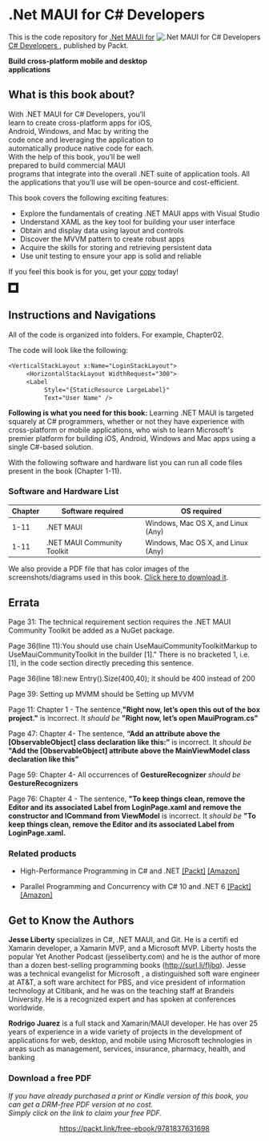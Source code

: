 # .Net MAUI for C# Developers 

<a href="https://www.packtpub.com/product/net-maui-for-c-developers/9781837631698?utm_source=github&utm_medium=repository&utm_campaign="><img src="https://content.packt.com/B19723/cover_image_small.jpg" alt=".Net MAUI for C# Developers " height="256px" align="right"></a>

This is the code repository for [.Net MAUI for C# Developers ](https://www.packtpub.com/product/net-maui-for-c-developers/9781837631698?utm_source=github&utm_medium=repository&utm_campaign=), published by Packt.

**Build cross-platform mobile and desktop applications**

## What is this book about?
With .NET MAUI for C# Developers, you’ll learn to create cross-platform apps for iOS, Android, Windows, and Mac by writing the code once and leveraging the application to automatically produce native code for each. With the help of this book, you’ll be well prepared to build commercial MAUI programs that integrate into the overall .NET suite of application tools. All the applications that you’ll use will be open-source and cost-efficient.

This book covers the following exciting features:
* Explore the fundamentals of creating .NET MAUI apps with Visual Studio
* Understand XAML as the key tool for building your user interface
* Obtain and display data using layout and controls
* Discover the MVVM pattern to create robust apps
* Acquire the skills for storing and retrieving persistent data
* Use unit testing to ensure your app is solid and reliable

If you feel this book is for you, get your [copy](https://www.amazon.com/dp/1837631697) today!

<a href="https://www.packtpub.com/?utm_source=github&utm_medium=banner&utm_campaign=GitHubBanner"><img src="https://raw.githubusercontent.com/PacktPublishing/GitHub/master/GitHub.png" 
alt="https://www.packtpub.com/" border="5" /></a>

## Instructions and Navigations
All of the code is organized into folders. For example, Chapter02.

The code will look like the following:
```
<VerticalStackLayout x:Name="LoginStackLayout">
     <HorizontalStackLayout WidthRequest="300">
     <Label
          Style="{StaticResource LargeLabel}"
          Text="User Name" />
```

**Following is what you need for this book:**
Learning .NET MAUI is targeted squarely at C# programmers, whether or not they have experience with cross-platform or mobile applications, who wish to learn Microsoft's premier platform for building iOS, Android, Windows and Mac apps using a single C#-based solution.

With the following software and hardware list you can run all code files present in the book (Chapter 1-11).
### Software and Hardware List
| Chapter | Software required | OS required |
| -------- | ------------------------------------ | ----------------------------------- |
| 1-11 | .NET MAUI | Windows, Mac OS X, and Linux (Any) |
| 1-11 | .NET MAUI Community Toolkit | Windows, Mac OS X, and Linux (Any) |


We also provide a PDF file that has color images of the screenshots/diagrams used in this book. [Click here to download it](https://packt.link/z75ye).

## Errata

Page 31: The technical requirement section requires the .NET MAUI Community Toolkit be added as a NuGet package.

Page 36(line 11):You should use chain UseMauiCommunityToolkitMarkup to UseMauiCommunityToolkit in the builder [1]."
There is no bracketed 1, i.e. [1], in the code section directly preceding this sentence.

Page 36(line 18):new Entry().Size(400,40); it should be 400 instead of 200

Page 39: Setting up MVMM should be Setting up MVVM

Page 11: Chapter 1 - The sentence,**"Right now, let’s open this out of the box project."** is incorrect. It _should be_ **"Right now, let’s open MauiProgram.cs"**

Page 47: Chapter 4- The sentence, **“Add an attribute above the [ObservableObject] class declaration like this:”** is incorrect. It _should be_ **"Add the [ObservableObject] attribute above the MainViewModel class declaration like this”**

Page 59: Chapter 4- All occurrences of **GestureRecognizer** _should be_ **GestureRecognizers**

Page 76: Chapter 4 - The sentence, **"To keep things clean, remove the Editor and its associated Label from LoginPage.xaml and remove the constructor and ICommand from ViewModel** is incorrect. It _should be_ **"To keep things clean, remove the Editor and its associated Label from LoginPage.xaml.**


### Related products
* High-Performance Programming in C# and .NET  [[Packt]](https://www.packtpub.com/product/high-performance-programming-in-c-and-net/9781800564718?utm_source=github&utm_medium=repository&utm_campaign=) [[Amazon]](https://www.amazon.com/dp/1800564716)

* Parallel Programming and Concurrency with C# 10 and .NET 6  [[Packt]](https://www.packtpub.com/product/parallel-programming-and-concurrency-with-c-10-and-net-6/9781803243672?_ga=2.153142456.1287344892.1663686483-846744100.1661956291&utm_source=github&utm_medium=repository&utm_campaign=) [[Amazon]](https://www.amazon.com/dp/1803243678)


## Get to Know the Authors
**Jesse Liberty**
specializes in C#, .NET MAUI, and Git. He is a certifi ed Xamarin developer, a Xamarin
MVP, and a Microsoft MVP.
Liberty hosts the popular Yet Another Podcast (jesseliberty.com) and he is the author of more
than a dozen best-selling programming books (http://surl.li/fljbq).
Jesse was a technical evangelist for Microsoft , a distinguished soft ware engineer at AT&T, a soft ware
architect for PBS, and vice president of information technology at Citibank, and he was on the teaching
staff at Brandeis University.
He is a recognized expert and has spoken at conferences worldwide.

**Rodrigo Juarez**
 is a full stack and Xamarin/MAUI developer. He has over 25 years of experience in a
wide variety of projects in the development of applications for web, desktop, and mobile using Microsoft
technologies in areas such as management, services, insurance, pharmacy, health, and banking




### Download a free PDF

 <i>If you have already purchased a print or Kindle version of this book, you can get a DRM-free PDF version at no cost.<br>Simply click on the link to claim your free PDF.</i>
<p align="center"> <a href="https://packt.link/free-ebook/9781837631698">https://packt.link/free-ebook/9781837631698 </a> </p>
